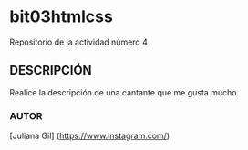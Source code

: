 # bit03htmlcss
Repositorio de la actividad número 4
## DESCRIPCIÓN
Realice la descripción de una cantante que me gusta mucho.
### AUTOR
[Juliana Gil] (https://www.instagram.com/)
